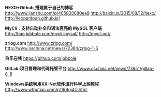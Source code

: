 **HEXO+Github,搭建属于自己的博客** 
  http://www.jianshu.com/p/465830080ea9
  http://baixin.io/2015/08/12/hexo/
  http://leopardpan.github.io/

**MyCli：支持自动补全和语法高亮的 MySQL 客户端**
  http://hao.jobbole.com/mycli-mysql/
  http://mycli.net/

**zrlog.com**
http://www.zrlog.com/
http://www.oschina.net/news/72384/zrlog-1-5

**伯乐在线**
https://github.com/jobbole

**GitLab:项目管理和代码托管平台**
http://www.oschina.net/news/73651/gitlab-8-8

**Windows系统利用XX-Net软件进行科学上网教程** 
http://www.wtoutiao.com/p/199pj4O.html
